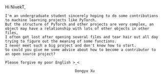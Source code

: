 Hi NivekT,  

    I'm an undergraduate student sincerely hoping to do some contributions to machine learning projects like PyTorch.  
    But the structure of PyTorch and other projects are very complex, an object may have a relationship with lots of other objects in other files,
    I often get lost after opening several files and tear hair out all day trying to figure out the meaning of some functions.  
    I never meet such a big project and don't know how to start.  
    So could you give me some advice about how to become a contributor to an open source project?  

    Please forgive my poor English >_<  

                                    Dongyu Xu
